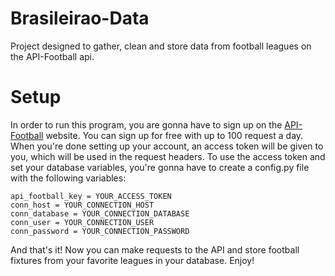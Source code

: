 # Brasileirao-Data
Project designed to gather, clean and store data from football leagues on the API-Football api.

# Setup
In order to run this program, you are gonna have to sign up on the [API-Football](https://www.api-football.com/pricing) website. You can sign up for free with up to 100 request a day. When you're done setting up your account, an access token will be given to you, which will be used in the request headers. To use the access token and set your database variables, you're gonna have to create a config.py file with the following variables:

```
api_football_key = YOUR_ACCESS_TOKEN
conn_host = YOUR_CONNECTION_HOST
conn_database = YOUR_CONNECTION_DATABASE
conn_user = YOUR_CONNECTION_USER
conn_password = YOUR_CONNECTION_PASSWORD
```

And that's it! Now you can make requests to the API and store football fixtures from your favorite leagues in your database. Enjoy!

